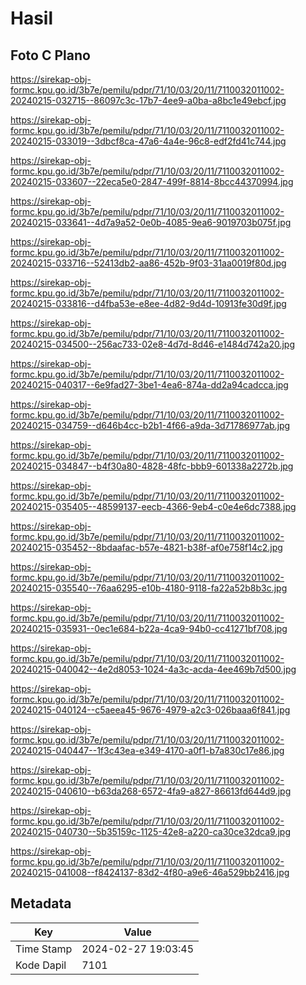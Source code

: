 # Hasil

## Foto C Plano

https://sirekap-obj-formc.kpu.go.id/3b7e/pemilu/pdpr/71/10/03/20/11/7110032011002-20240215-032715--86097c3c-17b7-4ee9-a0ba-a8bc1e49ebcf.jpg

https://sirekap-obj-formc.kpu.go.id/3b7e/pemilu/pdpr/71/10/03/20/11/7110032011002-20240215-033019--3dbcf8ca-47a6-4a4e-96c8-edf2fd41c744.jpg

https://sirekap-obj-formc.kpu.go.id/3b7e/pemilu/pdpr/71/10/03/20/11/7110032011002-20240215-033607--22eca5e0-2847-499f-8814-8bcc44370994.jpg

https://sirekap-obj-formc.kpu.go.id/3b7e/pemilu/pdpr/71/10/03/20/11/7110032011002-20240215-033641--4d7a9a52-0e0b-4085-9ea6-9019703b075f.jpg

https://sirekap-obj-formc.kpu.go.id/3b7e/pemilu/pdpr/71/10/03/20/11/7110032011002-20240215-033716--52413db2-aa86-452b-9f03-31aa0019f80d.jpg

https://sirekap-obj-formc.kpu.go.id/3b7e/pemilu/pdpr/71/10/03/20/11/7110032011002-20240215-033816--d4fba53e-e8ee-4d82-9d4d-10913fe30d9f.jpg

https://sirekap-obj-formc.kpu.go.id/3b7e/pemilu/pdpr/71/10/03/20/11/7110032011002-20240215-034500--256ac733-02e8-4d7d-8d46-e1484d742a20.jpg

https://sirekap-obj-formc.kpu.go.id/3b7e/pemilu/pdpr/71/10/03/20/11/7110032011002-20240215-040317--6e9fad27-3be1-4ea6-874a-dd2a94cadcca.jpg

https://sirekap-obj-formc.kpu.go.id/3b7e/pemilu/pdpr/71/10/03/20/11/7110032011002-20240215-034759--d646b4cc-b2b1-4f66-a9da-3d71786977ab.jpg

https://sirekap-obj-formc.kpu.go.id/3b7e/pemilu/pdpr/71/10/03/20/11/7110032011002-20240215-034847--b4f30a80-4828-48fc-bbb9-601338a2272b.jpg

https://sirekap-obj-formc.kpu.go.id/3b7e/pemilu/pdpr/71/10/03/20/11/7110032011002-20240215-035405--48599137-eecb-4366-9eb4-c0e4e6dc7388.jpg

https://sirekap-obj-formc.kpu.go.id/3b7e/pemilu/pdpr/71/10/03/20/11/7110032011002-20240215-035452--8bdaafac-b57e-4821-b38f-af0e758f14c2.jpg

https://sirekap-obj-formc.kpu.go.id/3b7e/pemilu/pdpr/71/10/03/20/11/7110032011002-20240215-035540--76aa6295-e10b-4180-9118-fa22a52b8b3c.jpg

https://sirekap-obj-formc.kpu.go.id/3b7e/pemilu/pdpr/71/10/03/20/11/7110032011002-20240215-035931--0ec1e684-b22a-4ca9-94b0-cc41271bf708.jpg

https://sirekap-obj-formc.kpu.go.id/3b7e/pemilu/pdpr/71/10/03/20/11/7110032011002-20240215-040042--4e2d8053-1024-4a3c-acda-4ee469b7d500.jpg

https://sirekap-obj-formc.kpu.go.id/3b7e/pemilu/pdpr/71/10/03/20/11/7110032011002-20240215-040124--c5aeea45-9676-4979-a2c3-026baaa6f841.jpg

https://sirekap-obj-formc.kpu.go.id/3b7e/pemilu/pdpr/71/10/03/20/11/7110032011002-20240215-040447--1f3c43ea-e349-4170-a0f1-b7a830c17e86.jpg

https://sirekap-obj-formc.kpu.go.id/3b7e/pemilu/pdpr/71/10/03/20/11/7110032011002-20240215-040610--b63da268-6572-4fa9-a827-86613fd644d9.jpg

https://sirekap-obj-formc.kpu.go.id/3b7e/pemilu/pdpr/71/10/03/20/11/7110032011002-20240215-040730--5b35159c-1125-42e8-a220-ca30ce32dca9.jpg

https://sirekap-obj-formc.kpu.go.id/3b7e/pemilu/pdpr/71/10/03/20/11/7110032011002-20240215-041008--f8424137-83d2-4f80-a9e6-46a529bb2416.jpg


## Metadata

| Key        | Value               |
| ---------- | ------------------- |
| Time Stamp | 2024-02-27 19:03:45 |
| Kode Dapil | 7101                |



